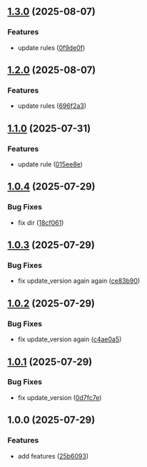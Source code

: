## [1.3.0](https://github.com/sleeping-in-bed/cur_rules/compare/v1.2.0...v1.3.0) (2025-08-07)

### Features

* update rules ([0f9de0f](https://github.com/sleeping-in-bed/cur_rules/commit/0f9de0fd612f4bd7df5f39e61376796e9f5ce137))

## [1.2.0](https://github.com/sleeping-in-bed/cur_rules/compare/v1.1.0...v1.2.0) (2025-08-07)

### Features

* update rules ([696f2a3](https://github.com/sleeping-in-bed/cur_rules/commit/696f2a3cee4d89bfc11e549dc57bb5e1953d3065))

## [1.1.0](https://github.com/sleeping-in-bed/cur_rules/compare/v1.0.4...v1.1.0) (2025-07-31)

### Features

* update rule ([015ee8e](https://github.com/sleeping-in-bed/cur_rules/commit/015ee8e1a30aa8a535d9859e3e18e479d23621c0))

## [1.0.4](https://github.com/sleeping-in-bed/cur_rules/compare/v1.0.3...v1.0.4) (2025-07-29)

### Bug Fixes

* fix dir ([18cf061](https://github.com/sleeping-in-bed/cur_rules/commit/18cf0617ced62eac50c70eced879a22d173df615))

## [1.0.3](https://github.com/sleeping-in-bed/cur_rules/compare/v1.0.2...v1.0.3) (2025-07-29)

### Bug Fixes

* fix update_version again again ([ce83b90](https://github.com/sleeping-in-bed/cur_rules/commit/ce83b90cee81cc242076790cbb2d7534f66b8b2c))

## [1.0.2](https://github.com/sleeping-in-bed/cur_rules/compare/v1.0.1...v1.0.2) (2025-07-29)

### Bug Fixes

* fix update_version again ([c4ae0a5](https://github.com/sleeping-in-bed/cur_rules/commit/c4ae0a57d9e555092c3041f11a8f9bb208b43a71))

## [1.0.1](https://github.com/sleeping-in-bed/cur_rules/compare/v1.0.0...v1.0.1) (2025-07-29)

### Bug Fixes

* fix update_version ([0d7fc7e](https://github.com/sleeping-in-bed/cur_rules/commit/0d7fc7e79432f1da553bda4aa382dadcba9bffb6))

## 1.0.0 (2025-07-29)

### Features

* add features ([25b6093](https://github.com/sleeping-in-bed/cur_rules/commit/25b6093d330a7bf5e15bf18e69859d9c61db3512))
